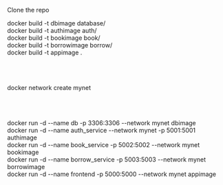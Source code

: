 Clone the repo 

docker build -t dbimage database/ <br />
docker build -t authimage auth/ <br />
docker build -t bookimage book/ <br />
docker build -t borrowimage borrow/ <br />
docker build -t appimage . <br /> <br /> <br /> <br />


docker network create mynet <br /> <br /> <br /> <br />


docker run -d --name db -p 3306:3306 --network mynet dbimage <br />
docker run -d --name auth_service --network mynet  -p 5001:5001 authimage <br />
docker run -d --name book_service -p 5002:5002 --network mynet bookimage <br />
docker run -d --name borrow_service  -p 5003:5003 --network mynet borrowimage <br />
docker run -d --name frontend  -p 5000:5000 --network mynet  appimage <br /> 

 
